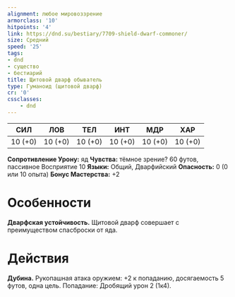 ```yaml
---
alignment: любое мировоззрение
armorclass: '10'
hitpoints: '4'
link: https://dnd.su/bestiary/7709-shield-dwarf-commoner/
size: Средний
speed: '25'
tags:
- dnd
- существо
- бестиарий
title: Щитовой дварф обыватель
type: Гуманоид (щитовой дварф)
cr: '0'
cssclasses:
    - dnd
---
```



| СИЛ | ЛОВ | ТЕЛ | ИНТ | МДР | ХАР |
|---|---|---|---|---|---|
| 10 (+0) | 10 (+0) | 10 (+0) | 10 (+0) | 10 (+0) | 10 (+0) |
**Сопротивление Урону:** яд
**Чувства:** тёмное зрение? 60 футов, пассивное Восприятие 10
**Языки:** Общий, Дварфийский
**Опасность:** 0 (0 или 10 опыта)
**Бонус Мастерства:** +2


# Особенности
**Дварфская устойчивость.** Щитовой дварф совершает с преимуществом спасброски от яда.


# Действия
**Дубина.** Рукопашная атака оружием: +2 к попаданию, досягаемость 5 футов, одна цель. Попадание: Дробящий урон 2 (1к4).